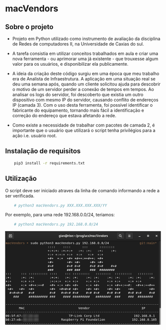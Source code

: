 # macVendors

## Sobre o projeto
- Projeto em Python utilizado como instrumento de avaliação da disciplina de Redes de computadores II, na Universidade de Caxias do sul.

- A tarefa consistia em utilizar conceitos trabalhados em aula e criar uma nova ferramenta - ou aprimorar uma já existente - que trouxesse algum valor para os usuários, e disponibilizar ela publicamente.

- A ideia da criação deste código surgiu em uma época que meu trabalho era de Analista de Infraestrutura. A aplicação em uma situação real se deu uma semana após, quando um cliente solicitou ajuda para descobrir o motivo de um servidor perder a conexão de tempos em tempos. Ao analisar os logs do servidor, foi descoberto que existia um outro dispositivo com mesmo IP do servidor, causando conflito de endereços IP (camada 3). Com o uso desta ferramenta, foi possível identificar o fabricante do equipamento, tornando mais fácil a identificação e correção do endereço que estava afetando a rede.

- Como existe a necessidade de trabalhar com pacotes de camada 2, é importante que o usuário que utilizará o script tenha privilégios para a ação i.e. usuário root. 

## Instalação de requisitos
```bash
    pip3 install -r requirements.txt
```

## Utilização
O script deve ser iniciado atraves da linha de comando informando a rede a ser verificada.
```bash
    # python3 macVendors.py XXX.XXX.XXX.XXX/YY
```
Por exemplo, para uma rede 192.168.0.0/24, teriamos:
```bash
    # python3 macVendors.py 192.168.0.0/24
```
![Exemplo](./image.png)